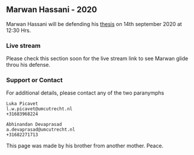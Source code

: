 ## Marwan Hassani - 2020

Marwan  Hassani will be defending his [thesis](https://drive.google.com/file/d/1mmUsOXEVejN2__VAJ6VGkLMWDfzg6wug/view?usp=sharing) on 14th september 2020 at 12:30 Hrs. 

### Live stream

Please check this section soon for the live stream link to see Marwan glide throu his defense.

### Support or Contact

For additional details, please contact any of the two paranymphs

```
Luka Picavet
l.w.picavet@umcutrecht.nl
+31683968224
```
```
Abhinandan Devaprasad
a.devaprasad@umcutrecht.nl
+31682271713
```

This page was made by his brother from another mother. Peace.
